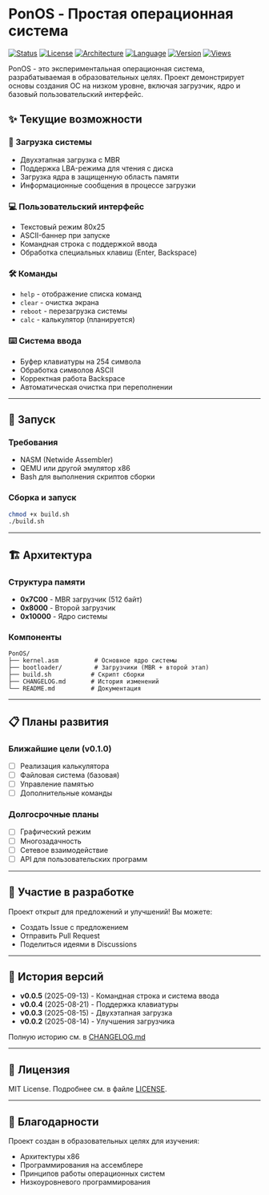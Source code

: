 # PonOS - Простая операционная система

[![Status](https://img.shields.io/badge/status-in_development-yellow)](https://github.com/Fl1riX/PonOS)
[![License](https://img.shields.io/badge/license-MIT-blue)](https://github.com/Fl1riX/PonOS/blob/main/LICENSE)
[![Architecture](https://img.shields.io/badge/architecture-x86-lightgrey)](https://github.com/Fl1riX/PonOS)
[![Language](https://img.shields.io/badge/language-Assembly-red)](https://github.com/Fl1riX/PonOS)
[![Version](https://img.shields.io/badge/version-0.0.5-green)](https://github.com/Fl1riX/PonOS)
[![Views](https://komarev.com/ghpvc/?username=Fl1riX&repo=PonOS&color=brightgreen)](https://github.com/Fl1riX/PonOS)

PonOS - это экспериментальная операционная система, разрабатываемая в образовательных целях. Проект демонстрирует основы создания ОС на низком уровне, включая загрузчик, ядро и базовый пользовательский интерфейс.

## ✨ Текущие возможности

### 🚀 Загрузка системы
- Двухэтапная загрузка с MBR
- Поддержка LBA-режима для чтения с диска
- Загрузка ядра в защищенную область памяти
- Информационные сообщения в процессе загрузки

### 💻 Пользовательский интерфейс  
- Текстовый режим 80x25
- ASCII-баннер при запуске
- Командная строка с поддержкой ввода
- Обработка специальных клавиш (Enter, Backspace)

### 🛠️ Команды
- `help` - отображение списка команд
- `clear` - очистка экрана
- `reboot` - перезагрузка системы  
- `calc` - калькулятор (планируется)

### ⌨️ Система ввода
- Буфер клавиатуры на 254 символа
- Обработка символов ASCII
- Корректная работа Backspace
- Автоматическая очистка при переполнении

---

## 🚀 Запуск

### Требования
- NASM (Netwide Assembler)
- QEMU или другой эмулятор x86
- Bash для выполнения скриптов сборки

### Сборка и запуск
```bash
chmod +x build.sh
./build.sh
```
---

## 🏗️ Архитектура

### Структура памяти
- **0x7C00** - MBR загрузчик (512 байт)
- **0x8000** - Второй загрузчик  
- **0x10000** - Ядро системы

### Компоненты
```
PonOS/
├── kernel.asm          # Основное ядро системы
├── bootloader/         # Загрузчики (MBR + второй этап)
├── build.sh           # Скрипт сборки
├── CHANGELOG.md       # История изменений
└── README.md          # Документация
```

---

## 📋 Планы развития

### Ближайшие цели (v0.1.0)
- [ ] Реализация калькулятора
- [ ] Файловая система (базовая)
- [ ] Управление памятью
- [ ] Дополнительные команды

### Долгосрочные планы
- [ ] Графический режим
- [ ] Многозадачность
- [ ] Сетевое взаимодействие
- [ ] API для пользовательских программ

---

## 🤝 Участие в разработке

Проект открыт для предложений и улучшений! Вы можете:
- Создать Issue с предложением
- Отправить Pull Request
- Поделиться идеями в Discussions

---

## 📝 История версий

- **v0.0.5** (2025-09-13) - Командная строка и система ввода
- **v0.0.4** (2025-08-21) - Поддержка клавиатуры
- **v0.0.3** (2025-08-15) - Двухэтапная загрузка
- **v0.0.2** (2025-08-14) - Улучшения загрузчика

Полную историю см. в [CHANGELOG.md](CHANGELOG.md)

---

## 📜 Лицензия

MIT License. Подробнее см. в файле [LICENSE](LICENSE).

---

## 🙏 Благодарности

Проект создан в образовательных целях для изучения:
- Архитектуры x86
- Программирования на ассемблере  
- Принципов работы операционных систем
- Низкоуровневого программирования

